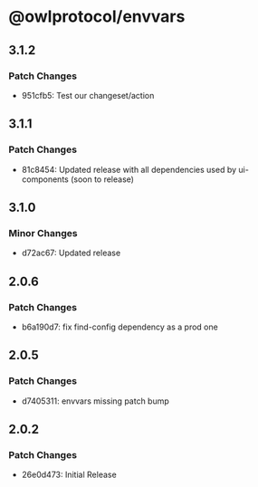 # @owlprotocol/envvars

## 3.1.2

### Patch Changes

-   951cfb5: Test our changeset/action

## 3.1.1

### Patch Changes

-   81c8454: Updated release with all dependencies used by ui-components (soon to release)

## 3.1.0

### Minor Changes

-   d72ac67: Updated release

## 2.0.6

### Patch Changes

-   b6a190d7: fix find-config dependency as a prod one

## 2.0.5

### Patch Changes

-   d7405311: envvars missing patch bump

## 2.0.2

### Patch Changes

-   26e0d473: Initial Release
